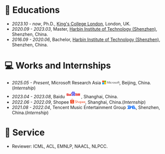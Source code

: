 
# 📖 Educations
- *2023.10 - now*, Ph.D., [King's College London](https://www.kcl.ac.uk/), London, UK.
- *2020.09 - 2023.03*, Master, [Harbin Institute of Technology (Shenzhen)](https://www.hitsz.edu.cn/), Shenzhen, China.
- *2016.09 - 2020.06*, Bachelor, [Harbin Institute of Technology (Shenzhen)](https://www.hitsz.edu.cn/), Shenzhen, China.

[//]: # (# 💬 Invited Talks)

[//]: # (- *2022.02*, Hosted MLNLP seminar \| [\[Video\]]&#40;https://www.bilibili.com/video/BV1wF411x7qh&#41;)

[//]: # (- *2021.06*, Audio & Speech Synthesis, Huawei internal talk)

[//]: # (- *2021.03*, Non-autoregressive Speech Synthesis, PaperWeekly & biendata \| [\[video\]]&#40;https://www.bilibili.com/video/BV1uf4y1t7Hr/&#41;)

[//]: # (- *2020.12*, Non-autoregressive Speech Synthesis, Huawei Noah's Ark Lab internal talk)

# 💻 Works and Internships
- *2025.05 - Present*, Microsoft Research Asia <img src='/images/microsoft_logo.svg' style="width: 4em;">, Beijing, China.(_Internship_)
- *2023.04 - 2023.08*, Baidu <img src='/images/baidu-ar21~bgwhite.svg' style="width: 3.5em;">, Shanghai, China.
- *2022.06 - 2022.09*, Shopee <img src='/images/shopee.svg' style="width: 3.5em;">, Shanghai, China.(_Internship_) 
- *2021.08 - 2022.04*, Tencent Music Entertainment Group <img src='/images/Tencent_Music.svg' style="width: 2em;">, Shenzhen, China.(_Internship_)

# 🫡 Service

- Reviewer: ICML, ACL, EMNLP, NAACL, NLPCC.